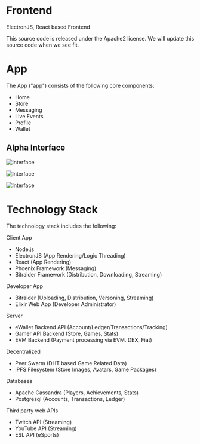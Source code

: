 # Frontend

ElectronJS, React based Frontend

This source code is released under the Apache2 license. We will update this source code when we see fit.

# App

The App ("app") consists of the following core components:

* Home
* Store
* Messaging
* Live Events
* Profile
* Wallet

## Alpha Interface

![Interface](https://github.com/robert-upwork/React-game-site/blob/master/src/assets/images/pages/1.PNG)

![Interface](https://github.com/robert-upwork/React-game-site/blob/master/src/assets/images/pages/3.PNG)

![Interface](https://github.com/robert-upwork/React-game-site/blob/master/src/assets/images/pages/4.PNG)

# Technology Stack

The technology stack includes the following:

Client App

* Node.js
* ElectronJS (App Rendering/Logic Threading)
* React (App Rendering)
* Phoenix Framework (Messaging)
* Bitraider Framework (Distribution, Downloading, Streaming)

Developer App

* Bitraider (Uploading, Distribution, Versoning, Streaming)
* Elixir Web App (Developer Administrator)

Server

* eWallet Backend API (Account/Ledger/Transactions/Tracking)
* Gamer API Backend (Store, Games, Stats)
* EVM Backend (Payment processing via EVM. DEX, Fiat)

Decentralized

* Peer Swarm (DHT based Game Related Data)
* IPFS Filesystem (Store Images, Avatars, Game Packages)


Databases

* Apache Cassandra (Players, Achievements, Stats)
* Postgresql (Accounts, Transactions, Ledger)

Third party web APIs

* Twitch API (Streaming)
* YouTube API (Streaming)
* ESL API (eSports)
